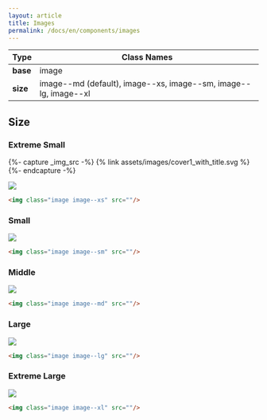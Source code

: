 ```yaml
---
layout: article
title: Images
permalink: /docs/en/components/images
---
```


| Type | Class Names |
| ---- | ---- |
| **base**  | image |
| **size**  | image\-\-md (default), image\-\-xs, image\-\-sm, image\-\-lg, image\-\-xl |

## Size

### Extreme Small

<!-- ============== -->
{%- capture _img_src -%}
{% link assets/images/cover1_with_title.svg %}
{%- endcapture -%}
<!-- ============== -->

<img class="image image--xs" src="{{ _img_src }}"/>

```html
<img class="image image--xs" src=""/>
```

### Small

<img class="image image--sm" src="{{ _img_src }}"/>

```html
<img class="image image--sm" src=""/>
```

### Middle

<img class="image image--md" src="{{ _img_src }}"/>

```html
<img class="image image--md" src=""/>
```

### Large

<img class="image image--lg" src="{{ _img_src }}"/>

```html
<img class="image image--lg" src=""/>
```

### Extreme Large

<img class="image image--xl" src="{{ _img_src }}"/>

```html
<img class="image image--xl" src=""/>
```

